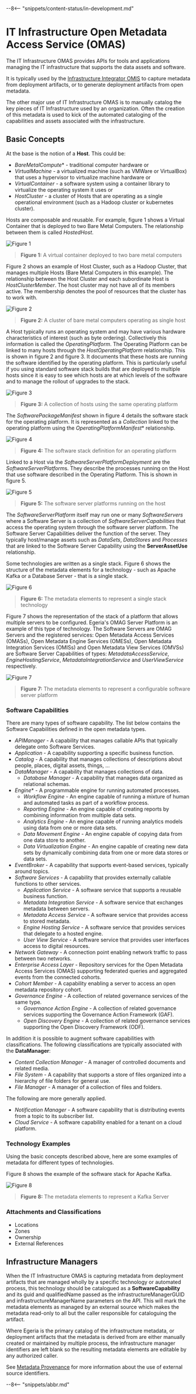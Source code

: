 <!-- SPDX-License-Identifier: CC-BY-4.0 -->
<!-- Copyright Contributors to the Egeria project. -->

--8<-- "snippets/content-status/in-development.md"

# IT Infrastructure Open Metadata Access Service (OMAS)

The IT Infrastructure OMAS provides APIs for tools and applications managing the
IT infrastructure that supports the data assets and software.

It is typically used by the
[Infrastructure Integrator OMIS](./services/omis/infrastructure-integrator/overview)
to capture metadata from deployment artifacts, or to generate
deployment artifacts from open metadata.

The other major use of IT Infrastructure OMAS is
to manually catalog the key pieces of IT Infrastructure used by an organization.
Often the creation of this metadata is used to kick of the
automated cataloging of the capabilities and assets associated
with the infrastructure.

## Basic Concepts

At the base is the notion of a **Host**.  This could be:
- *BareMetalCompute** - traditional computer hardware or
- *VirtualMachine* - a virtualized machine (such as VMWare or VirtualBox) that uses a hypervisor to virtualize machine hardware or
- *VirtualContainer* - a software system using a container library to virtualize the operating system it uses or
- *HostCluster* - a cluster of Hosts that are operating as a single operational environment (such as a Hadoop cluster or kubernetes cluster).

Hosts are composable and reusable.  For example, figure 1 shows a Virtual Container that
is deployed to two Bare Metal Computers.  The relationship between them is called *HostedHost*.

![Figure 1](virtual-container-host.svg)
> **Figure 1:** A virtual container deployed to two bare metal computers

Figure 2 shows an example of Host Cluster, such as a Hadoop Cluster, that manages multiple
Hosts (Bare Metal Computers in this example).  The relationship between the
Host Cluster and each subordinate Host is
*HostClusterMember*.  The host cluster may not have all of its members
active.  The membership denotes the pool of resources that the cluster has
to work with.

![Figure 2](hadoop-host-cluster.svg)
> **Figure 2:** A cluster of bare metal computers operating as single host

A Host typically runs an operating system and may have various hardware characteristics of interest (such as byte ordering).
Collectively this information is called the *OperatingPlatform*.
The Operating Platform can be linked to many hosts through the *HostOperatingPlatform* relationship.
This is shown in figure 2 and figure 3.
It documents that these hosts are running the software identified by the operating platform.
This is particularly useful if you using standard
software stack builds that are deployed to multiple
hosts since it is easy to see which hosts are at which levels of the software
and to manage the rollout of upgrades to the stack.

![Figure 3](operating-platform-deployment.svg)
> **Figure 3:** A collection of hosts using the same operating platform

The *SoftwarePackageManifest* shown in figure 4 details the software stack for the
operating platform.  It is represented as a *Collection*
linked to the operating platform using the *OperatingPlatformManifest** relationship.

![Figure 4](operating-platform-definition.svg)
> **Figure 4:** The software stack definition for an operating platform

Linked to a Host via the *SoftwareServerPlatformDeployment* are the
*SoftwareServerPlatform*s.  They describe the
processes running on the Host that use software described in the Operating Platform.
This is shown in figure 5.

![Figure 5](software-server-platform.svg)
> **Figure 5:** The software server platforms running on the host

The *SoftwareServerPlatform* itself may run one or many *SoftwareServers* where a
Software Server is a collection of *SoftwareServerCapabilities*
that access the operating system through the software server platform.
The Software Server Capabilities deliver the function of the server.
They typically host/manage assets such as *DataSets*, *DataStores* and *Processes*
that are linked to the Software Server Capability using the **ServerAssetUse** relationship.

Some technologies are written as a single stack.
Figure 6 shows the structure of the metadata elements
for a technology - such as Apache Kafka or a Database Server - that is a single stack.

![Figure 6](single-stack-platform.svg)
> **Figure 6:** The metadata elements to represent a single stack technology

Figure 7 shows the representation of the stack
of a platform that allows multiple servers to be configured.
Egeria's OMAG Server Platform is an example of this type of technology.
The Software Servers are OMAG Servers and the registered services:
Open Metadata Access Services (OMASs),
Open Metadata Engine Services (OMESs),
Open Metadata Integration Services (OMISs) and
Open Metadata View Services (OMVSs)
are Software Server Capabilities of types:
*MetadataAccessService*, *EngineHostingService*, *MetadataIntegrationService* and
*UserViewService* respectively.


![Figure 7](configurable-software-server-platform.svg)
> **Figure 7:** The metadata elements to represent a configurable software server platform

### Software Capabilities

There are many types of software capability. The list below
contains the Software Capabilities defined in the open metadata types.

* *APIManager* - A capability that manages callable APIs that typically delegate onto Software Services.
* *Application* - A capability supporting a specific business function.
* *Catalog* - A capability that manages collections of descriptions about people, places, digital assets, things, ...
* *DataManager* - A capability that manages collections of data.
    * *Database Manager* - A capability that manages data organized as relational schemas.
* *Engine** - A programmable engine for running automated processes.
    * *Workflow Engine* - An engine capable of running a mixture of human and automated tasks as part of a workflow process.
    * *Reporting Engine* - An engine capable of creating reports by combining information from multiple data sets.
    * *Analytics Engine* - An engine capable of running analytics models using data from one or more data sets.
    * *Data Movement Engine* - An engine capable of copying data from one data store to another.
    * *Data Virtualization Engine* - An engine capable of creating new data sets by dynamically combining data from one or more data stores or data sets.
* *EventBroker* - A capability that supports event-based services, typically around topics.
* *Software Services* - A capability that provides externally callable functions to other services.
    * *Application Service* - A software service that supports a reusable business function.
    * *Metadata Integration Service* - A software service that exchanges metadata between servers.
    * *Metadata Access Service* - A software service that provides access to stored metadata.
    * *Engine Hosting Service* - A software service that provides services that delegate to a hosted engine.
    * *User View Service* - A software service that provides user interfaces access to digital resources.
* *Network Gateway* - A connection point enabling network traffic to pass between two networks.
* *Enterprise Access Layer* - Repository services for the Open Metadata Access Services (OMAS) supporting federated queries and aggregated events from the connected cohorts.
* *Cohort Member* - A capability enabling a server to access an open metadata repository cohort.
* *Governance Engine* - A collection of related governance services of the same type.
    * *Governance Action Engine* - A collection of related governance services supporting the Governance Action Framework (GAF).
    * *Open Discovery Engine* - A collection of related governance services supporting the Open Discovery Framework (ODF).

In addition it is possible to augment software capabilities with classifications.
The following classifications are typically associated with the **DataManager**:

* *Content Collection Manager* - A manager of controlled documents and related media.
* *File System* - A capability that supports a store of files organized into a hierarchy of file folders for general use.
* *File Manager* - A manager of a collection of files and folders.

The following are more generally applied.
* *Notification Manager* - A software capability that is distributing events from a topic to its subscriber list.
* *Cloud Service* - A software capability enabled for a tenant on a cloud platform.

### Technology Examples

Using the basic concepts described above, here are some examples
of metadata for different types of technologies.

Figure 8 shows the example of the software stack for Apache Kafka.

![Figure 8](kafka-software-stack.svg)
> **Figure 8:** The metadata elements to represent a Kafka Server


### Attachments and Classifications

* Locations
* Zones
* Ownership
* External References

## Infrastructure Managers

When the IT Infrastructure OMAS is capturing metadata from deployment artifacts
that are managed wholly by a specific technology or automated process,
this technology should be catalogued as a **SoftwareCapability**
and its guid and qualifiedName passed as the infrastructureManagerGUID and infrastructureManagerName
parameters on the API.  This will mark the metadata elements as managed by an external source
which makes the metadata read-only to all but the caller
responsible for cataloguing the artifact.

Where Egeria is the primary catalog of the infrastructure metadata,
or deployment artifacts that the metadata is derived from are either manually created
or maintained by multiple process, the infrastructure manager identifiers are left blank
so the resulting metadata elements are editable by any authorized caller.

See [Metadata Provenance](./features/metadata-provenance/overview)
for more information about the use of external source identifiers.


--8<-- "snippets/abbr.md"
